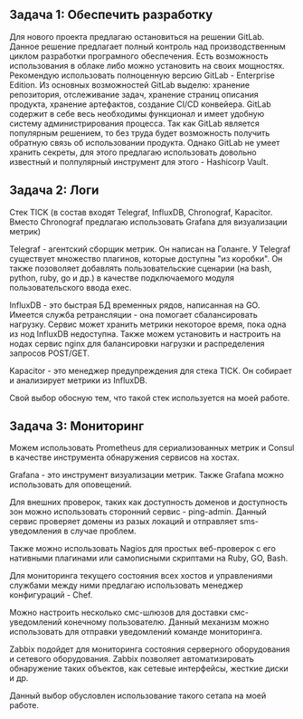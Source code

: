 ## Задача 1: Обеспечить разработку

Для нового проекта предлагаю остановиться на решении GitLab. Данное решение предлагает полный контроль над производственным циклом разработки програмного обеспечения. Есть возможность использования в облаке либо можно установить на своих мощностях. Рекомендую использовать полноценную версию GitLab - Enterprise Edition. Из основных возможностей GitLab выделю: хранение репозитория, отслеживание задач, хранение страниц описания продукта, хранение артефактов, создание CI/CD конвейера. GitLab содержит в себе весь необходимы функционал и имеет удобную систему администрирования процесса. Так как GitLab является популярным решением, то без труда будет возможность получить обратную связь об использовании продукта. Однако GitLab не умеет хранить секреты, для этого предлагаю использовать довольно известный и полпулярный инструмент для этого - Hashicorp Vault.

## Задача 2: Логи

Стек TICK (в состав входят Telegraf, InfluxDB, Chronograf, Kapacitor. Вместо Chronograf предлагаю использовать Grafana для визуализации метрик)

Telegraf - агентский сборщик метрик. Он написан на Голанге. У Telegraf существует множество плагинов, которые доступны "из коробки". Он также позоволяет добавлять пользовательские сценарии (на bash, python, ruby, go и др.) в качестве подключаемого модуля пользовательского ввода exec.

InfluxDB - это быстрая БД временных рядов, написанная на GO. Имеется служба ретрансляции - она помогает сбалансировать нагрузку. Сервис может хранить метрики некоторое время, пока одна из нод InfluxDB недоступна. Также можем установить и настроить на нодах сервис nginx для балансировки нагрузки и распределения запросов POST/GET.

Kapacitor - это менеджер предупреждения для стека TICK. Он собирает и анализирует метрики из InfluxDB.

Свой выбор обосную тем, что такой стек используется на моей работе.

## Задача 3: Мониторинг

Можем использовать Prometheus для сериализованных метрик и Consul в качестве инструмента обнаружения сервисов на хостах.

Grafana - это инструмент визуализации метрик. Также Grafana можно использовать для оповещений.

Для внешних проверок, таких как доступность доменов и доступность зон можно использовать сторонний сервис - ping-admin. Данный сервис проверяет домены из разых локаций и отправляет sms-уведомления в случае проблем.

Также можно использовать Nagios для простых веб-проверок с его нативными плагинами или самописными скриптами на Ruby, GO, Bash.

Для мониторинга текущего состояния всех хостов и управлениями службами между ними предлагаю использовать менеджер конфигураций - Chef.

Можно настроить несколько смс-шлюзов для доставки смс-уведомлений конечному пользователю. Данный механизм можно использовать для отправки уведомлений команде мониторинга.

Zabbix подойдет для мониторинга состояния серверного оборудования и сетевого оборудования. Zabbix позволяет автоматизировать обнаружение таких объектов, как сетевые интерфейсы, жесткие диски и др.

Данный выбор обусловлен использование такого сетапа на моей работе.
